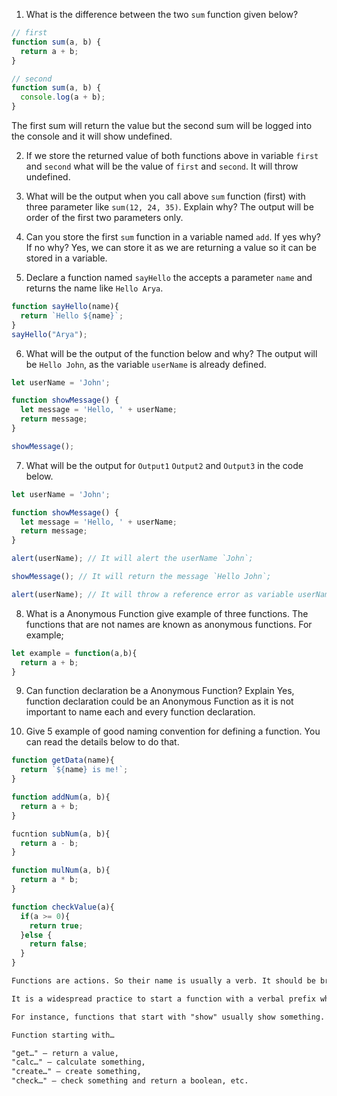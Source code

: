 1. What is the difference between the two `sum` function given below?

```js
// first
function sum(a, b) {
  return a + b;
}

// second
function sum(a, b) {
  console.log(a + b);
}
```
The first sum will return the value but the second sum will be logged into the console and it will show undefined.

2. If we store the returned value of both functions above in variable `first` and `second` what will be the value of `first` and `second`.
It will throw undefined.

3. What will be the output when you call above `sum` function (first) with three parameter like `sum(12, 24, 35)`. Explain why?
The output will be order of the first two parameters only.

4. Can you store the first `sum` function in a variable named `add`. If yes why? If no why?
Yes, we can store it as we are returning a value so it can be stored in a variable.

5. Declare a function named `sayHello` the accepts a parameter `name` and returns the name like `Hello Arya`.
```js
function sayHello(name){
  return `Hello ${name}`;
}
sayHello("Arya");
```

6. What will be the output of the function below and why?
The output will be `Hello John`, as the variable `userName` is already defined.

```js
let userName = 'John';

function showMessage() {
  let message = 'Hello, ' + userName;
  return message;
}

showMessage();
```

7. What will be the output for `Output1` `Output2` and `Output3` in the code below.

```js
let userName = 'John';

function showMessage() {
  let message = 'Hello, ' + userName;
  return message;
}

alert(userName); // It will alert the userName `John`;

showMessage(); // It will return the message `Hello John`;

alert(userName); // It will throw a reference error as variable userName is not defined inside the function's body.
```

8. What is a Anonymous Function give example of three functions.
The functions that are not names are known as anonymous functions. For example;
```js
let example = function(a,b){
  return a + b;
}
```

9. Can function declaration be a Anonymous Function? Explain
Yes, function declaration could be an Anonymous Function as it is not important to name each and every function declaration.

10. Give 5 example of good naming convention for defining a function. You can read the details below to do that.
```js
function getData(name){
  return `${name} is me!`;
}
```
```js
function addNum(a, b){
  return a + b;
}
```
```js
fucntion subNum(a, b){
  return a - b;
}
```
```js
function mulNum(a, b){
  return a * b;
}
```
```js
function checkValue(a){
  if(a >= 0){
    return true;
  }else {
    return false;
  }
}
```
```md
Functions are actions. So their name is usually a verb. It should be brief, as accurate as possible and describe what the function does, so that someone reading the code gets an indication of what the function does.

It is a widespread practice to start a function with a verbal prefix which vaguely describes the action. There must be an agreement within the team on the meaning of the prefixes.

For instance, functions that start with "show" usually show something.

Function starting with…

"get…" – return a value,
"calc…" – calculate something,
"create…" – create something,
"check…" – check something and return a boolean, etc.
```
